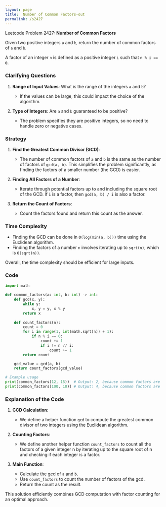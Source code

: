 ```yaml
---
layout: page
title:  Number of Common Factors-out
permalink: /s2427
---
```


Leetcode Problem 2427: **Number of Common Factors**

Given two positive integers `a` and `b`, return the number of common factors of `a` and `b`.

A factor of an integer `n` is defined as a positive integer `i` such that `n % i == 0`.

### Clarifying Questions

1. **Range of Input Values**: What is the range of the integers `a` and `b`?
   - If the values can be large, this could impact the choice of the algorithm.

2. **Type of Integers**: Are `a` and `b` guaranteed to be positive?
   - The problem specifies they are positive integers, so no need to handle zero or negative cases.

### Strategy

1. **Find the Greatest Common Divisor (GCD)**: 
    - The number of common factors of `a` and `b` is the same as the number of factors of `gcd(a, b)`. This simplifies the problem significantly, as finding the factors of a smaller number (the GCD) is easier.

2. **Finding All Factors of a Number**:
    - Iterate through potential factors up to and including the square root of the GCD. If `i` is a factor, then `gcd(a, b) / i` is also a factor.

3. **Return the Count of Factors**:
    - Count the factors found and return this count as the answer.

### Time Complexity

- Finding the GCD can be done in `O(log(min(a, b)))` time using the Euclidean algorithm.
- Finding the factors of a number `n` involves iterating up to `sqrt(n)`, which is `O(sqrt(n))`.

Overall, the time complexity should be efficient for large inputs.

### Code

```python
import math
  
def common_factors(a: int, b: int) -> int:
    def gcd(x, y):
        while y:
            x, y = y, x % y
        return x
    
    def count_factors(n):
        count = 0
        for i in range(1, int(math.sqrt(n)) + 1):
            if n % i == 0:
                count += 1
                if i != n // i:
                    count += 1
        return count

    gcd_value = gcd(a, b)
    return count_factors(gcd_value)

# Example usage
print(common_factors(12, 15))  # Output: 2, because common factors are 1 and 3
print(common_factors(100, 10)) # Output: 4, because common factors are 1, 2, 5, and 10
```

### Explanation of the Code

1. **GCD Calculation**: 
    - We define a helper function `gcd` to compute the greatest common divisor of two integers using the Euclidean algorithm.

2. **Counting Factors**:
    - We define another helper function `count_factors` to count all the factors of a given integer n by iterating up to the square root of n and checking if each integer is a factor.

3. **Main Function**:
    - Calculate the gcd of `a` and `b`.
    - Use `count_factors` to count the number of factors of the gcd.
    - Return the count as the result.

This solution efficiently combines GCD computation with factor counting for an optimal approach.
